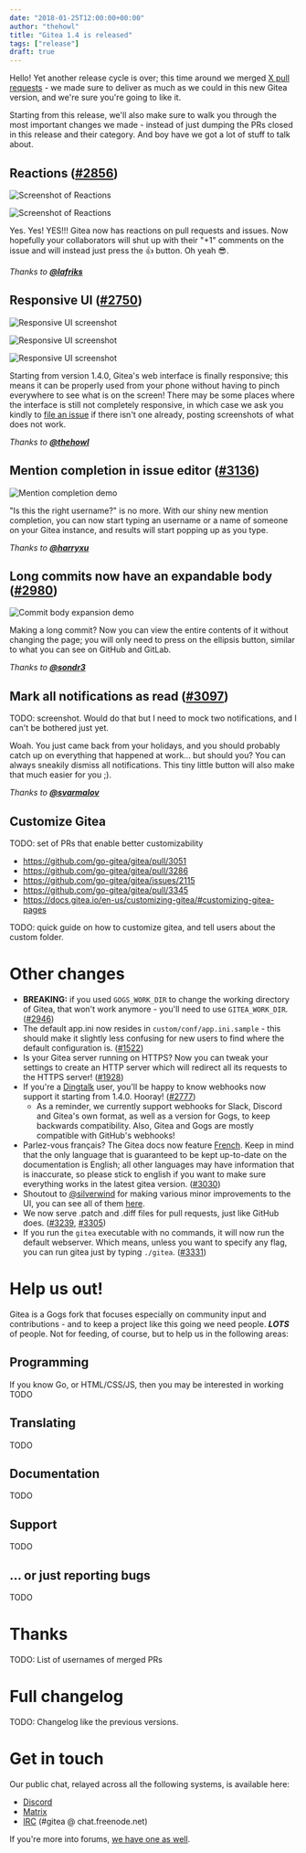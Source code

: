 ```yaml
---
date: "2018-01-25T12:00:00+00:00"
author: "thehowl"
title: "Gitea 1.4 is released"
tags: ["release"]
draft: true
---
```


<style>
/* TEMPORARY: need to update theme. see https://github.com/go-gitea/theme/issues/48 */
img {
	max-width: 100%;
}
</style>

Hello! Yet another release cycle is over; this time around we merged [X pull requests](https://github.com/go-gitea/gitea/pulls?utf8=%E2%9C%93&q=is%3Apr+milestone%3A1.4.0+is%3Amerged) - we made sure to deliver as much as we could in this new Gitea version, and we're sure you're going to like it.

Starting from this release, we'll also make sure to walk you through the most important changes we made - instead of just dumping the PRs closed in this release and their category. And boy have we got a lot of stuff to talk about.

<!--more-->

## Reactions ([#2856](https://github.com/go-gitea/gitea/pull/2856))

![Screenshot of Reactions](/demos/2856/1.png)

![Screenshot of Reactions](/demos/2856/2.png)

Yes. Yes! YES!!! Gitea now has reactions on pull requests and issues. Now hopefully your collaborators will shut up with their "+1" comments on the issue and will instead just press the 👍 button. Oh yeah 😎.

_Thanks to **[@lafriks](https://github.com/lafriks)**_

## Responsive UI ([#2750](https://github.com/go-gitea/gitea/pull/2750))

![Responsive UI screenshot](/demos/2750/1.png)

![Responsive UI screenshot](/demos/2750/2.png)

![Responsive UI screenshot](/demos/2750/3.png)

Starting from version 1.4.0, Gitea's web interface is finally responsive; this means it can be properly used from your phone without having to pinch everywhere to see what is on the screen! There may be some places where the interface is still not completely responsive, in which case we ask you kindly to [file an issue](https://github.com/go-gitea/gitea/issues) if there isn't one already, posting screenshots of what does not work.

_Thanks to **[@thehowl](https://github.com/thehowl)**_

## Mention completion in issue editor ([#3136](https://github.com/go-gitea/gitea/pull/3136))

![Mention completion demo](/demos/3136/1.gif)

"Is this the right username?" is no more. With our shiny new mention completion, you can now start typing an username or a name of someone on your Gitea instance, and results will start popping up as you type.

_Thanks to **[@harryxu](https://github.com/harryxu)**_

## Long commits now have an expandable body ([#2980](https://github.com/go-gitea/gitea/pull/2980))

![Commit body expansion demo](/demos/2980/1.gif)

Making a long commit? Now you can view the entire contents of it without changing the page; you will only need to press on the ellipsis button, similar to what you can see on GitHub and GitLab.

_Thanks to **[@sondr3](https://github.com/sondr3)**_

## Mark all notifications as read ([#3097](https://github.com/go-gitea/gitea/pull/3097))

TODO: screenshot. Would do that but I need to mock two notifications, and I can't be bothered just yet.

Woah. You just came back from your holidays, and you should probably catch up on everything that happened at work... but should you? You can always sneakily dismiss all notifications. This tiny little button will also make that much easier for you ;).

_Thanks to **[@svarmalov](https://github.com/svarmalov)**_

## Customize Gitea

TODO: set of PRs that enable better customizability

* https://github.com/go-gitea/gitea/pull/3051
* https://github.com/go-gitea/gitea/pull/3286
* https://github.com/go-gitea/gitea/issues/2115
* https://github.com/go-gitea/gitea/pull/3345
* https://docs.gitea.io/en-us/customizing-gitea/#customizing-gitea-pages

TODO: quick guide on how to customize gitea, and tell users about the custom
folder.

# Other changes

- **BREAKING:** if you used `GOGS_WORK_DIR` to change the working directory of Gitea, that won't work anymore - you'll need to use `GITEA_WORK_DIR`. ([#2946](https://github.com/go-gitea/gitea/pull/2946))
- The default app.ini now resides in `custom/conf/app.ini.sample` - this should make it slightly less confusing for new users to find where the default configuration is. ([#1522](https://github.com/go-gitea/gitea/pull/1522))
- Is your Gitea server running on HTTPS? Now you can tweak your settings to create an HTTP server which will redirect all its requests to the HTTPS server! ([#1928](https://github.com/go-gitea/gitea/pull/1928))
- If you're a [Dingtalk](https://www.dingtalk.com/en) user, you'll be happy to know webhooks now support it starting from 1.4.0. Hooray! ([#2777](https://github.com/go-gitea/gitea/pull/2777))
  - As a reminder, we currently support webhooks for Slack, Discord and Gitea's own format, as well as a version for Gogs, to keep backwards compatibility. Also, Gitea and Gogs are mostly compatible with GitHub's webhooks!
- Parlez-vous français? The Gitea docs now feature [French](https://docs.gitea.io/fr-fr/). Keep in mind that the only language that is guaranteed to be kept up-to-date on the documentation is English; all other languages may have information that is inaccurate, so please stick to english if you want to make sure everything works in the latest gitea version. ([#3030](https://github.com/go-gitea/gitea/pull/3030))
- Shoutout to [@silverwind](https://github.com/silverwind) for making various minor improvements to the UI, you can see all of them [here](https://github.com/go-gitea/gitea/pulls?q=is%3Apr+author%3Asilverwind+milestone%3A1.4.0).
- We now serve .patch and .diff files for pull requests, just like GitHub does. ([#3239](https://github.com/go-gitea/gitea/pull/3293), [#3305](https://github.com/go-gitea/gitea/pull/3305))
- If you run the `gitea` executable with no commands, it will now run the default webserver. Which means, unless you want to specify any flag, you can run gitea just by typing `./gitea`. ([#3331](https://github.com/go-gitea/gitea/pull/3331))

# Help us out!

Gitea is a Gogs fork that focuses especially on community input and contributions - and to keep a project like this going we need people. **_LOTS_** of people. Not for feeding, of course, but to help us in the following areas:

## Programming

If you know Go, or HTML/CSS/JS, then you may be interested in working TODO

## Translating

TODO

## Documentation

TODO

## Support

TODO

## ... or just reporting bugs

TODO

# Thanks

TODO: List of usernames of merged PRs

# Full changelog

TODO: Changelog like the previous versions.

# Get in touch

Our public chat, relayed across all the following systems, is available here:

- [Discord](https://discord.gg/NsatcWJ)
- [Matrix](https://matrix.to/#/#gitea:matrix.org)
- [IRC](http://webchat.freenode.net/?channels=%23gitea) (#gitea @ chat.freenode.net)

If you're more into forums, [we have one as well](https://discourse.gitea.io/).
